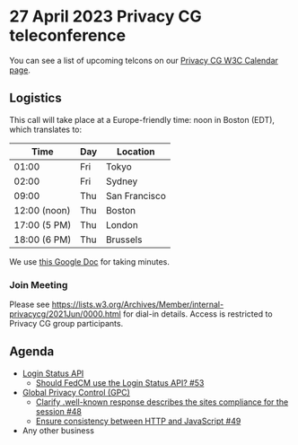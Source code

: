 # 27 April 2023 Privacy CG teleconference

You can see a list of upcoming telcons on our [Privacy CG W3C Calendar page](https://www.w3.org/groups/cg/privacycg/calendar).

## Logistics
This call will take place at a Europe-friendly time: noon in Boston (EDT), which translates to:

| Time         | Day    | Location      |
| ------------ | ------ | ------------- |
| 01:00        | Fri | Tokyo         |
| 02:00        | Fri | Sydney        |
| 09:00        | Thu | San Francisco |
| 12:00 (noon) | Thu | Boston        |
| 17:00 (5 PM) | Thu | London        |
| 18:00 (6 PM) | Thu | Brussels      |

We use [this Google Doc](https://docs.google.com/document/d/1DZEhS1UHJ1PKxt5ZwKmn5LZ4bo10UFyNXeLp2dUuzRM/edit#) for taking minutes.

### Join Meeting
Please see https://lists.w3.org/Archives/Member/internal-privacycg/2021Jun/0000.html for dial-in details. Access is restricted to Privacy CG group participants.

## Agenda

* [Login Status API](https://github.com/privacycg/is-logged-in)
    * [Should FedCM use the Login Status API? #53](https://github.com/privacycg/is-logged-in/issues/53)
* [Global Privacy Control (GPC)](https://github.com/privacycg/gpc-spec)
    * [Clarify .well-known response describes the sites compliance for the session #48](https://github.com/privacycg/gpc-spec/pull/48)
    * [Ensure consistency between HTTP and JavaScript #49](https://github.com/privacycg/gpc-spec/issues/49)
* Any other business

